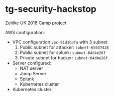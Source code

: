 # tg-security-hackstop
Zuhlke UK 2018 Camp project


AWS configuration:

* VPC configuration `vpc-91d1bbfa` with 3 subnet:
    1. Public subnet for attacker: `subnet-65037428`
    1. Public subnet for splunk: `subnet-04d4e26f`
    1. Private subnet for hacker: `subnet-04d4e26f`
* Server configured:
    * NAT server
    * Jump Server 
    * Splunk 
    * Kubernetes cluster
* Kubernetes cluster:
